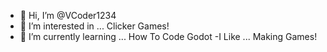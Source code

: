 - 👋 Hi, I’m @VCoder1234
- 👀 I’m interested in ... Clicker Games!
- 🌱 I’m currently learning ... How To Code Godot
-I Like ... Making Games!
